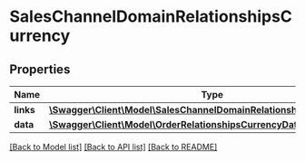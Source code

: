 # SalesChannelDomainRelationshipsCurrency

## Properties
Name | Type | Description | Notes
------------ | ------------- | ------------- | -------------
**links** | [**\Swagger\Client\Model\SalesChannelDomainRelationshipsCurrencyLinks**](SalesChannelDomainRelationshipsCurrencyLinks.md) |  | [optional] 
**data** | [**\Swagger\Client\Model\OrderRelationshipsCurrencyData**](OrderRelationshipsCurrencyData.md) |  | [optional] 

[[Back to Model list]](../../README.md#documentation-for-models) [[Back to API list]](../../README.md#documentation-for-api-endpoints) [[Back to README]](../../README.md)

